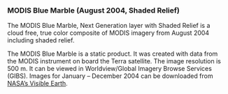 ### MODIS Blue Marble (August 2004, Shaded Relief)
The MODIS Blue Marble, Next Generation layer with Shaded Relief is a cloud free, true color composite of MODIS imagery from August 2004 including shaded relief.

The MODIS Blue Marble is a static product. It was created with data from the MODIS instrument on board the Terra satellite. The image resolution is 500 m. It can be viewed in Worldview/Global Imagery Browse Services (GIBS). Images for January – December 2004 can be downloaded from [NASA’s Visible Earth](http://visibleearth.nasa.gov/view.php?id=74117).
